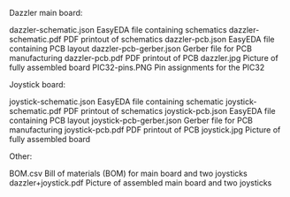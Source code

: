 Dazzler main board:

dazzler-schematic.json    EasyEDA file containing schematics
dazzler-schematic.pdf     PDF printout of schematics
dazzler-pcb.json          EasyEDA file containing PCB layout
dazzler-pcb-gerber.json   Gerber file for PCB manufacturing
dazzler-pcb.pdf           PDF printout of PCB
dazzler.jpg               Picture of fully assembled board
PIC32-pins.PNG            Pin assignments for the PIC32


Joystick board:

joystick-schematic.json   EasyEDA file containing schematic
joystick-schematic.pdf    PDF printout of schematics
joystick-pcb.json         EasyEDA file containing PCB layout
joystick-pcb-gerber.json  Gerber file for PCB manufacturing
joystick-pcb.pdf          PDF printout of PCB
joystick.jpg              Picture of fully assembled board


Other:

BOM.csv                   Bill of materials (BOM) for main board and two joysticks
dazzler+joystick.pdf      Picture of assembled main board and two joysticks
